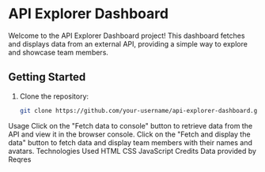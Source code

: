 # API Explorer Dashboard

Welcome to the API Explorer Dashboard project! This dashboard fetches and displays data from an external API, providing a simple way to explore and showcase team members.

## Getting Started

1. Clone the repository:
   ```bash
   git clone https://github.com/your-username/api-explorer-dashboard.git
Usage
Click on the "Fetch data to console" button to retrieve data from the API and view it in the browser console.
Click on the "Fetch and display the data" button to fetch data and display team members with their names and avatars.
Technologies Used
HTML
CSS
JavaScript
Credits
Data provided by Reqres
